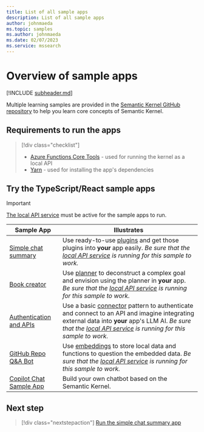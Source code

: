 ```yaml
---
title: List of all sample apps
description: List of all sample apps
author: johnmaeda
ms.topic: samples
ms.author: johnmaeda
ms.date: 02/07/2023
ms.service: mssearch
---
```

# Overview of sample apps 

[!INCLUDE [subheader.md](../includes/pat_large.md)]

Multiple learning samples are provided in the [Semantic Kernel GitHub repository](https://github.com/microsoft/semantic-kernel/tree/main/samples) to help you learn core concepts of Semantic Kernel.

## Requirements to run the apps

> [!div class="checklist"]
> * [Azure Functions Core Tools](/azure/azure-functions/functions-run-local) - used for running the kernel as a local API
> * [Yarn](https://yarnpkg.com/getting-started/install) - used for installing the app's dependencies

## Try the TypeScript/React sample apps

> [!IMPORTANT]
> [The local API service](../samples-and-solutions/local-api-service) must be active for the sample apps to run.

| Sample App | Illustrates |
|---|---|
| [Simple chat summary](../samples-and-solutions/simple-chat-summary) | Use ready-to-use [plugins](../create-plugins/out-of-the-box-plugins) and get those plugins into **your** app easily. _Be sure that the [local API service](../samples-and-solutions/local-api-service) is running for this sample to work._ |
| [Book creator](../samples-and-solutions/book-creator) | Use [planner](../create-chains/planner) to deconstruct a complex goal and envision using the planner in **your** app. _Be sure that the [local API service](../samples-and-solutions/local-api-service) is running for this sample to work._ |
| [Authentication and APIs](../samples-and-solutions/authentication-api) | Use a basic [connector](../create-chains/connectors) pattern to authenticate and connect to an API and imagine integrating external data into **your** app's LLM AI. _Be sure that the [local API service](../samples-and-solutions/local-api-service) is running for this sample to work._ |
| [GitHub Repo Q&A Bot](../samples-and-solutions/github-repo-qa-bot) | Use [embeddings](../memories) to store local data and functions to question the embedded data. _Be sure that the [local API service](../samples-and-solutions/local-api-service) is running for this sample to work._ |
| [Copilot Chat Sample App](../samples-and-solutions/copilot-chat) | Build your own chatbot based on the Semantic Kernel. |

## Next step

> [!div class="nextstepaction"]
> [Run the simple chat summary app](../samples-and-solutions/simple-chat-summary)
